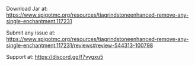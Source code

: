Download Jar at:
https://www.spigotmc.org/resources/tiagrindstoneenhanced-remove-any-single-enchantment.117231

Submit any issue at:
https://www.spigotmc.org/resources/tiagrindstoneenhanced-remove-any-single-enchantment.117231/reviews#review-544313-100798

Support at:
https://discord.gg/f7vygxu5